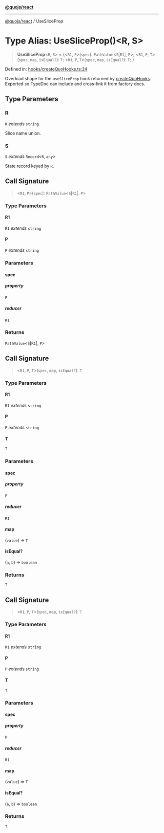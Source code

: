 [**@quojs/react**](../README.md)

***

[@quojs/react](../README.md) / UseSliceProp

# Type Alias: UseSliceProp()\<R, S\>

> **UseSliceProp**\<`R`, `S`\> = \{\<`R1`, `P`\>(`spec`): `PathValue`\<`S`\[`R1`\], `P`\>; \<`R1`, `P`, `T`\>(`spec`, `map`, `isEqual?`): `T`; \<`R1`, `P`, `T`\>(`spec`, `map`, `isEqual?`): `T`; \}

Defined in: [hooks/createQuoHooks.ts:24](https://github.com/quojs/quojs/blob/77e60321cd9a639207281caa83e9258935b2bfc1/packages/react/src/hooks/createQuoHooks.ts#L24)

Overload shape for the `useSliceProp` hook returned by [createQuoHooks](../functions/createQuoHooks.md).
Exported so TypeDoc can include and cross-link it from factory docs.

## Type Parameters

### R

`R` *extends* `string`

Slice name union.

### S

`S` *extends* `Record`\<`R`, `any`\>

State record keyed by `R`.

## Call Signature

> \<`R1`, `P`\>(`spec`): `PathValue`\<`S`\[`R1`\], `P`\>

### Type Parameters

#### R1

`R1` *extends* `string`

#### P

`P` *extends* `string`

### Parameters

#### spec

##### property

`P`

##### reducer

`R1`

### Returns

`PathValue`\<`S`\[`R1`\], `P`\>

## Call Signature

> \<`R1`, `P`, `T`\>(`spec`, `map`, `isEqual?`): `T`

### Type Parameters

#### R1

`R1` *extends* `string`

#### P

`P` *extends* `string`

#### T

`T`

### Parameters

#### spec

##### property

`P`

##### reducer

`R1`

#### map

(`value`) => `T`

#### isEqual?

(`a`, `b`) => `boolean`

### Returns

`T`

## Call Signature

> \<`R1`, `P`, `T`\>(`spec`, `map`, `isEqual?`): `T`

### Type Parameters

#### R1

`R1` *extends* `string`

#### P

`P` *extends* `string`

#### T

`T`

### Parameters

#### spec

##### property

`P`

##### reducer

`R1`

#### map

(`value`) => `T`

#### isEqual?

(`a`, `b`) => `boolean`

### Returns

`T`

